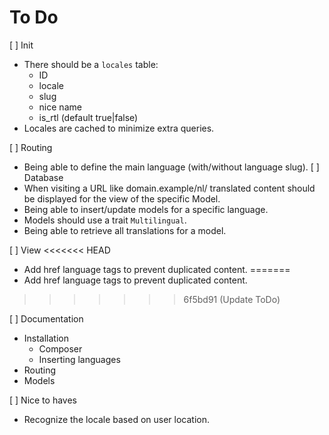 # To Do

[ ] Init
   - There should be a `locales` table:
      - ID
      - locale
      - slug
      - nice name
      - is_rtl (default true|false)
   - Locales are cached to minimize extra queries.

[ ] Routing
   - Being able to define the main language (with/without language slug).
[ ] Database
   - When visiting a URL like domain.example/nl/ translated content should be displayed for the view of the specific Model.
   - Being able to insert/update models for a specific language.
   - Models should use a trait `Multilingual`.
   - Being able to retrieve all translations for a model.

[ ] View
<<<<<<< HEAD
   - Add href language tags to prevent duplicated content.
=======
- Add href language tags to prevent duplicated content.
>>>>>>> 6f5bd91 (Update ToDo)

[ ] Documentation
   - Installation
     - Composer
     - Inserting languages
   - Routing
   - Models

[ ] Nice to haves
   - Recognize the locale based on user location. 
